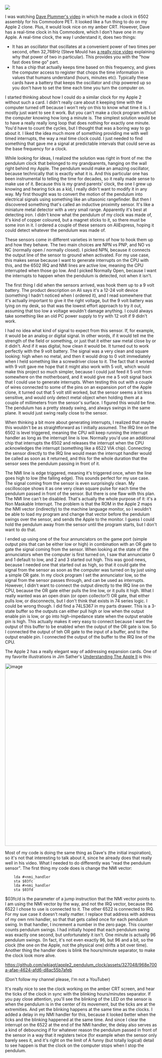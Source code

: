 ![](https://user-images.githubusercontent.com/327048/283263147-69ba475a-9e32-44dc-a139-e2cfe45e5930.JPG)


I was watching [Dave Plummer's video]([url](https://www.youtube.com/watch?v=CfbciNZvg0o)) in which he made a clock in 6502 assembly for his Commodore PET. It looked like a fun thing to do on my Apple 2 clone. Plus, it would look nice on my amber CRT. However, Dave has a real-time clock in his Commodore, which I don't have one in my Apple. A real-time clock, the way I understand it, does two things:

- It has an oscillator that oscillates at a convenient power of two times per second, often 32,768Hz (Steve Mould has [a really nice video](https://www.youtube.com/watch?v=_2By2ane2I4) explaining why that power of two in particular). This provides you with the "how fast does time go" part.
- It has a chip that actually keeps time based on this frequency, and gives the computer access to register that chops the time information in values that humans understand (hours, minutes etc). Typically these cards have a battery that keeps the oscillator and chip powered up so you don't have to set the time each time you turn the computer on.

I started thinking about how I could do a similar clock for my Apple 2 without such a card. I didn't really care about it keeping time with the computer turned off because I won't rely on this to know what time it is. I mostly just want to see it work. But you can't make a clock program without the computer knowing how long a minute is. The simplest solution would be to have a really really long loop that does nothing for exactly one minute. You'd have to count the cycles, but I thought that was a boring way to go about it. I liked the idea much more of something providing me with well timed interrupts, the way a real time clock could. I just needed to find something that gave me a signal at predictable intervals that could serve as the base frequency for a clock.

While looking for ideas, I realized the solution was right in front of me: the pendulum clock that belonged to my grandparents, hanging on the wall right behind my Apple. The pendulum would make an amazing oscillator, because technically that is exactly what it is. And this particular one has been instrumental to telling the time for decades, so it really made sense to make use of it. Because this is my grand parents' clock, the one I grew up knowing and hearing tick as a kid, I really didn't want to modify it in any way. My first thought was to convert the motion of the pendulum into electrical signals using something like an ultasonic rangefinder. But then I discovered something that's called an inductive proximity sensor. It's like a miniature metal detector with a very small range. Apparently it's best at detecting iron. I didn't know what the pendulum of my clock was made of, it's kind of copper coloured, but a magnet sticks to it, so there must be some iron in it. I ordered a couple of these sensors on AliExpress, hoping it could detect whatever the pendulum was made of.

These sensors come in different varieties in terms of how to hook them up and how they behave. The two main choices are NPN vs PNP, and NO vs NC (normally open / normally closed). I picked NPN, because it connects the output line of the sensor to ground when activated. For my use case, this makes sense because I want to generate interrupts on the CPU with this, and the 6502 IRQ and NMI lines are active low, meaning the CPU interrupted when those go low. And I picked Normally Open, because I want the interrupts to happen when the pendulum is detected, not when it isn't.

The first thing I did when the sensors arrived, was hook them up to a 9 volt battery. The product description on Ali says it's a 12-24 volt device (something I hadn't noticed when I ordered it), and I read somewhere that it's actually important to give it the right voltage, but the 9 volt battery was lying on my desk, so that was the lowest effort approach to try it out, assuming that too low a voltage wouldn't damage anything. I could always take something like an old PC power supply to try with 12 volt if 9 didn't work.

I had no idea what kind of signal to expect from this sensor. If, for example, it would be an analog or digital signal. In other words, if it would tell me the strength of the field or something, or just that it either saw metal close by or it didn't. And if it was digital, how clean it would be. It turned out to work perfectly with the 9 volt battery. The signal was a very clean and square looking: high when no metal, and then it would drop to 0 volt immediately when I held something like a screwdriver close to it. The fact that it worked with 9 volt gave me hope that it might also work with 5 volt, which would make this project so much simpler, because I could just feed it 5 volt from somewhere on the motherboard, and it would give me a 5 volt signal back that I could use to generate interrupts. When testing this out with a couple of wires connected to some of the pins on an expansion port of the Apple clone, it turned out that 5 volt still worked, but the sensor seems a lot less sensitive, and would only detect metal object when holding them at a couple of millimeters from the sensor's surface. I figured this would be fine. The pendulum has a pretty steady swing, and always swings in the same plane. It would just swing really close to the sensor.

When thinking a bit more about generating interrupts, I realized that maybe this wouldn't be as straightforward as I initially assumed. The IRQ line on the 6502 is level triggered, meaning the CPU will keep running the interrupt handler as long as the interrupt line is low. Normally you'd use an additional chip that interrupts the 6502 and releases the interrupt when the CPU acknowledges the interrupt (something like a 6522 VIA chip). Connecting the sensor directly to the IRQ line would mean the interrupt handler would be called as soon as it returned, and this for the whole duration that the sensor sees the pendulum passing in front of it.

The NMI line is edge triggered, meaning it's triggered once, when the line goes high to low (the falling edge). This sounds perfect for my use case. The signal coming from the sensor is even surprisingly clean. My oscilloscope shows it as one very clean square pulse for each time the pendulum passed in front of the sensor. But there is one flaw with this plan. The NMI line can't be disabled. That's actually the whole purpose of it: it's a Non Maskable Interrupt. The problem is that the ROM in the Apple 2 maps the NMI vector (indirectly) to the machine language monitor, so I wouldn't be able to load my program and change that vector before the pendulum swings over the sensor, and sends the Apple to the monitor. I guess I could hold the pendulum away from the sensor until the program starts, but I don't want to do that.

I ended up using one of the four annunciators on the game port (simple output pins that can be either low or high) in combination with an OR gate to gate the signal coming from the sensor. When looking at the state of the annunciators when the computer is first turned on, I saw that annunciator 0 and 1 default to low, and 2 and 3 started out high. This was good news, because I needed one that started out as high, so that it could gate the signal from the sensor as soon as the computer was turned on by just using a simple OR gate. In my clock program I set the annunciator low, so the signal from the sensor passes through, and can be used as interrupts. However, I didn't want to connect the output directly to the IRQ line on the CPU, because the OR gate either pulls the line low, or it pulls it high. What I really wanted was an open drain (or open collector?) OR gate, that either pulls low, or disconnects, but I don't think that exists in 74 series logic. I could be wrong though. I did find a 74LS367 in my parts drawer. This is a 3-state buffer so the outputs can either pull high or low when the output enable pin is low, or go into high-impedance state when the output enable pin is high. This actually makes it very easy to connect because I want the output of this buffer to be enabled when the output of the OR gate is low. So I connected the output of teh OR gate to the input of a buffer, and to the output enable pin. I connected the output of the buffer to the IRQ line of the CPU.

The Apple 2 has a really elegant way of addressing expansion cards. One of my favorite illustrations in Jim Sather's [Understanding The Apple II]([url](https://archive.org/details/understanding_the_apple_ii/)) is this:

<img width="602" alt="image" src="https://user-images.githubusercontent.com/327048/283250371-89a2439c-e698-4c44-98f1-866948041e4b.png">


Most of my code is doing the same thing as Dave's (the initial inspiration), so it's not that interesting to talk about it, since he already does that really well in his video. What I needed to do differently was "read the pendulum sensor". The first thing my code does is change the NMI vector:

```
    lda #<nmi_handler
    sta $03fc
    lda #>nmi_handler
    sta $03fd
```

$03fc/d is the parameter of a jump instruction that the NMI vector points to. I am using the NMI vector by the way, and not the IRQ vector, because the 6522 I chose to use is connected to it. The other 6522 is connected to IRQ. For my sue case it doesn't really matter. I replace that address with address of my own nmi handler, so that that gets called once for each pendulum swing. In that handler, I increment a number in the zero page. This counter counts pendulum swings. I had initially hoped that each pendulum swing was exactly one second, but unfortunately it isn't. One minute is actually 96 pendulum swings. (In fact, it's not even exactly 96, but 96 and a bit, so the clock (the one on the Apple, not the physical one) drifts a bit over time). Another thing the handler does is blink the hours/minute separator, to make the clock look more alive.

https://github.com/wkjagt/apple2_pendulum_clock/assets/327048/968e700a-afae-4624-afd6-d8ac55b7afeb

(Don't follow my channel please, I'm not a YouTuber)


It's really nice to see the clock working on the amber CRT screen, and hear the ticks of the clock in sync with the blinking hours/minutes separator. If you pay close attention, you'll see the blinking of the LED on the sensor is when the pendulum is in the center of its movement, but the ticks are at the extremities. And yet the blinking happens at the same time as the clocks. I added a delay in my NMI handler for this, because it looked better when the ticks and the blinking happened at the same time. And since I clear the interrupt on the 6522 at the end of the NMI handler, the delay also serves as a kind of debouncing if for whatever reason the pendulum passed in front of the sensor in a way that it registers twice (for example when the sensor only barely sees it, and it's right on the limit of  A funny (but totally logical) detail to see happen is that the clock on the computer stops when I stop the pendulum.
